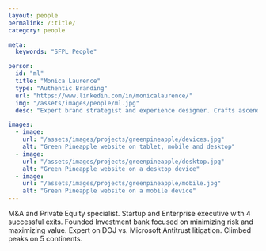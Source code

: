 ```yaml
---
layout: people
permalink: /:title/
category: people

meta:
  keywords: "SFPL People"

person:
  id: "ml"
  title: "Monica Laurence"
  type: "Authentic Branding"
  url: "https://www.linkedin.com/in/monicalaurence/"
  img: "/assets/images/people/ml.jpg"
  desc: "Expert brand strategist and experience designer. Crafts ascendant brands, innovative business strategies, and strong narratives to attract loyal brand ambassadors."

images:
  - image:
    url: "/assets/images/projects/greenpineapple/devices.jpg"
    alt: "Green Pineapple website on tablet, mobile and desktop"
  - image:
    url: "/assets/images/projects/greenpineapple/desktop.jpg"
    alt: "Green Pineapple website on a desktop device"
  - image:
    url: "/assets/images/projects/greenpineapple/mobile.jpg"
    alt: "Green Pineapple website on a mobile device"
---
```

<p>M&A and Private Equity specialist. Startup and Enterprise executive with 4 successful exits. Founded Investment bank focused on minimizing risk and maximizing value. Expert on DOJ vs. Microsoft Antitrust litigation. Climbed peaks on 5 continents.</p>
